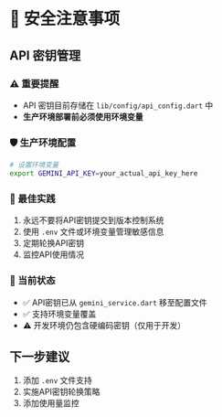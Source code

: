 # 🔐 安全注意事项

## API 密钥管理

### ⚠️ 重要提醒
- API 密钥目前存储在 `lib/config/api_config.dart` 中
- **生产环境部署前必须使用环境变量**

### 🛡️ 生产环境配置
```bash
# 设置环境变量
export GEMINI_API_KEY=your_actual_api_key_here
```

### 📝 最佳实践
1. 永远不要将API密钥提交到版本控制系统
2. 使用 `.env` 文件或环境变量管理敏感信息
3. 定期轮换API密钥
4. 监控API使用情况

### 🔄 当前状态
- ✅ API密钥已从 `gemini_service.dart` 移至配置文件
- ✅ 支持环境变量覆盖
- ⚠️ 开发环境仍包含硬编码密钥（仅用于开发）

## 下一步建议
1. 添加 `.env` 文件支持
2. 实施API密钥轮换策略
3. 添加使用量监控
